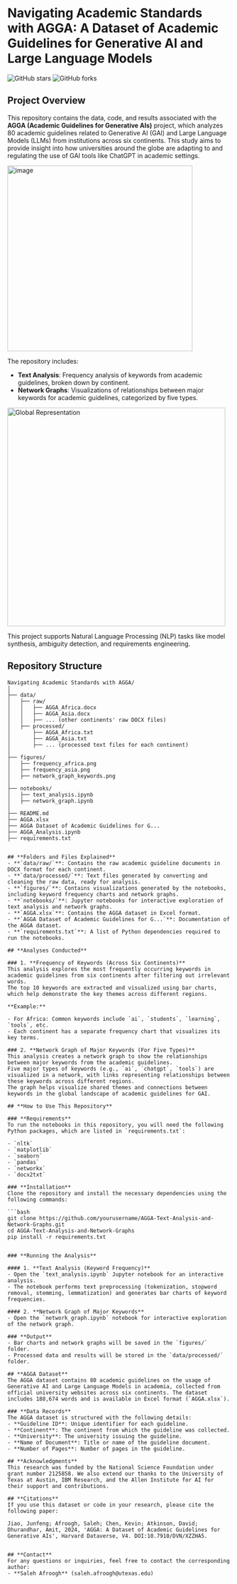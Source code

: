 # **Navigating Academic Standards with AGGA: A Dataset of Academic Guidelines for Generative AI and Large Language Models**


![GitHub stars](https://img.shields.io/github/stars/Salehafroogh/AGGA_Notebook?style=social)
![GitHub forks](https://img.shields.io/github/forks/Salehafroogh/AGGA_Notebook?style=social)



## **Project Overview**
This repository contains the data, code, and results associated with the **AGGA (Academic Guidelines for Generative AIs)** project, which analyzes 80 academic guidelines related to Generative AI (GAI) and Large Language Models (LLMs) from institutions across six continents. This study aims to provide insight into how universities around the globe are adapting to and regulating the use of GAI tools like ChatGPT in academic settings.

<img width="417" alt="image" src="https://github.com/user-attachments/assets/9c31fd90-6f68-4f39-af3e-35c80a5a43bf">


The repository includes:
- **Text Analysis**: Frequency analysis of keywords from academic guidelines, broken down by continent.
- **Network Graphs**: Visualizations of relationships between major keywords for academic guidelines, categorized by five types.


<img width="491" alt="Global Representation" src="https://github.com/user-attachments/assets/839b915b-0f38-4d87-b791-7bcaa4b090d2">


This project supports Natural Language Processing (NLP) tasks like model synthesis, ambiguity detection, and requirements engineering.

## **Repository Structure**

```plaintext
Navigating Academic Standards with AGGA/
│
├── data/
│   ├── raw/
│   │   ├── AGGA_Africa.docx
│   │   ├── AGGA_Asia.docx
│   │   ├── ... (other continents' raw DOCX files)
│   ├── processed/
│       ├── AGGA_Africa.txt
│       ├── AGGA_Asia.txt
│       ├── ... (processed text files for each continent)
│
├── figures/
│   ├── frequency_africa.png
│   ├── frequency_asia.png
│   ├── network_graph_keywords.png
│
├── notebooks/
│   ├── text_analysis.ipynb
│   ├── network_graph.ipynb
│
├── README.md
├── AGGA.xlsx
├── AGGA Dataset of Academic Guidelines for G...
├── AGGA_Analysis.ipynb
├── requirements.txt


## **Folders and Files Explained**
- **`data/raw/`**: Contains the raw academic guideline documents in DOCX format for each continent.
- **`data/processed/`**: Text files generated by converting and cleaning the raw data, ready for analysis.
- **`figures/`**: Contains visualizations generated by the notebooks, including keyword frequency charts and network graphs.
- **`notebooks/`**: Jupyter notebooks for interactive exploration of text analysis and network graphs.
- **`AGGA.xlsx`**: Contains the AGGA dataset in Excel format.
- **`AGGA Dataset of Academic Guidelines for G...`**: Documentation of the AGGA dataset.
- **`requirements.txt`**: A list of Python dependencies required to run the notebooks.

## **Analyses Conducted**

### 1. **Frequency of Keywords (Across Six Continents)**
This analysis explores the most frequently occurring keywords in academic guidelines from six continents after filtering out irrelevant words.  
The top 10 keywords are extracted and visualized using bar charts, which help demonstrate the key themes across different regions.

**Example:**

- For Africa: Common keywords include `ai`, `students`, `learning`, `tools`, etc.  
- Each continent has a separate frequency chart that visualizes its key terms.

### 2. **Network Graph of Major Keywords (For Five Types)**
This analysis creates a network graph to show the relationships between major keywords from the academic guidelines.  
Five major types of keywords (e.g., `ai`, `chatgpt`, `tools`) are visualized in a network, with links representing relationships between these keywords across different regions.  
The graph helps visualize shared themes and connections between keywords in the global landscape of academic guidelines for GAI.

## **How to Use This Repository**

### **Requirements**
To run the notebooks in this repository, you will need the following Python packages, which are listed in `requirements.txt`:

- `nltk`
- `matplotlib`
- `seaborn`
- `pandas`
- `networkx`
- `docx2txt`

### **Installation**
Clone the repository and install the necessary dependencies using the following commands:

```bash
git clone https://github.com/yourusername/AGGA-Text-Analysis-and-Network-Graphs.git
cd AGGA-Text-Analysis-and-Network-Graphs
pip install -r requirements.txt


### **Running the Analysis**

#### 1. **Text Analysis (Keyword Frequency)**
- Open the `text_analysis.ipynb` Jupyter notebook for an interactive analysis.
- The notebook performs text preprocessing (tokenization, stopword removal, stemming, lemmatization) and generates bar charts of keyword frequencies.

#### 2. **Network Graph of Major Keywords**
- Open the `network_graph.ipynb` notebook for interactive exploration of the network graph.

### **Output**
- Bar charts and network graphs will be saved in the `figures/` folder.
- Processed data and results will be stored in the `data/processed/` folder.

## **AGGA Dataset**
The AGGA dataset contains 80 academic guidelines on the usage of Generative AI and Large Language Models in academia, collected from official university websites across six continents. The dataset includes 188,674 words and is available in Excel format (`AGGA.xlsx`).

### **Data Records**
The AGGA dataset is structured with the following details:
- **Guideline ID**: Unique identifier for each guideline.
- **Continent**: The continent from which the guideline was collected.
- **University**: The university issuing the guideline.
- **Name of Document**: Title or name of the guideline document.
- **Number of Pages**: Number of pages in the guideline.

## **Acknowledgments**
This research was funded by the National Science Foundation under grant number 2125858. We also extend our thanks to the University of Texas at Austin, IBM Research, and the Allen Institute for AI for their support and contributions.

## **Citations**
If you use this dataset or code in your research, please cite the following paper:

Jiao, Junfeng; Afroogh, Saleh; Chen, Kevin; Atkinson, David; Dhurandhar, Amit, 2024, 'AGGA: A Dataset of Academic Guidelines for Generative AIs', Harvard Dataverse, V4. DOI:10.7910/DVN/XZZHA5.


## **Contact**
For any questions or inquiries, feel free to contact the corresponding author:
- **Saleh Afroogh** (saleh.afroogh@utexas.edu)

